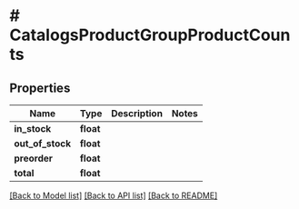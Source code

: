 # # CatalogsProductGroupProductCounts

## Properties

Name | Type | Description | Notes
------------ | ------------- | ------------- | -------------
**in_stock** | **float** |  |
**out_of_stock** | **float** |  |
**preorder** | **float** |  |
**total** | **float** |  |

[[Back to Model list]](../../README.md#models) [[Back to API list]](../../README.md#endpoints) [[Back to README]](../../README.md)
